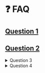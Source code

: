 # ❓ FAQ

## [Question 1](question-1.md)

## [Question 2](question-2.md)

<details>

<summary>Question 3</summary>

Answer 3

</details>

<details>

<summary>Question 4</summary>

Answer 4

</details>

